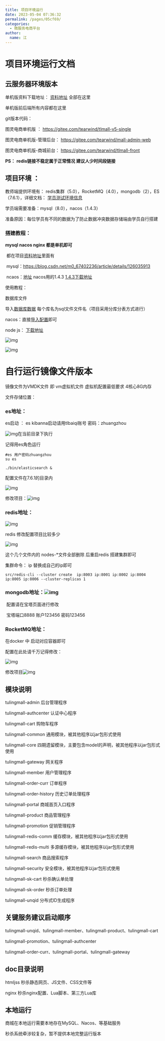```yaml
---
title: 项目环境运行
date: 2023-05-04 07:36:32
permalink: /pages/05cf69/
categories: 
  - 微服务电商平台
author: 
  name: 江
---
```

# **项目环境运行文档**

## **云服务器环境版本**

单机版资料下载地址： [资料地址](https://pan.baidu.com/s/1EdBGDC8z5DmuO1bQA8MGAw?pwd=33eq) 全部在这里

单机版前后端所有内容都在这里

git版本代码：

图灵电商单机版 ： https://gitee.com/tearwind/tlmall-v5-single

图灵电商单机版-管理后台： https://gitee.com/tearwind/mall-admin-web

图灵电商单机版-商城前台： https://gitee.com/tearwind/tlmall-front

**PS：** **redis链接不稳定属于正常情况 建议人少时间段链接** 

## **项目环境 ：**

教师端提供环境有： redis集群（5.0），RocketMQ（4.0），mongodb（2），ES（7.6.1），详细文档： [学员测试环境信息](https://docs.qq.com/sheet/DUWFjZEhaaU5qT0pi?tab=BB08J2)

学员端需要准备：mysql（8.0），nacos（1.4.3）

准备原因：每位学员有不同的数据为了防止数据冲突数据存储端由学员自行搭建

### **搭建教程：**

**mysql nacos  nginx 都是单机即可**

​	都在项目[资料地址](https://pan.baidu.com/s/1EdBGDC8z5DmuO1bQA8MGAw?pwd=33eq)里面有

​	mysql：https://blog.csdn.net/m0_67402236/article/details/126035913

​	ncaos：[地址](http://note.youdao.com/noteshare?id=1d1d46feb6ea71fc0cc7d00d477037ee&sub=B2D587DD51884BCE826D09536F567629)   nacos用的1.4.3  [1.4.3下载地址](https://github.com/alibaba/nacos/releases/download/1.4.3/nacos-server-1.4.3.zip)

使用教程：

数据库文件 

导入[数据库数据](https://pan.baidu.com/s/1371CvraywYF-F7IMyFSEtg?pwd=lmp6) 每个库名为sql文件文件名（项目采用分库分表方式进行）

nacos：直接[导入配置](https://pan.baidu.com/s/11YgxIWI_A0oFvz-dAytIqQ?pwd=bhgk)即可 

node js： [下载地址](https://pan.baidu.com/s/1PR0TVNBBhgLovwmrH86BeQ?pwd=cl15)

![img](https://img.jssjqd.cn//AgAACJ_tMFBJeNkvUg9F_LEN1sGrG78N.png)

![img](https://img.jssjqd.cn//AgAACJ_tMFCF5M39hK5PhJ0x_v2VhZPD.png)

# **自行运行镜像文件版本**

镜像文件为VMDK文件 即 vm虚拟机文件 虚拟机配置最低要求 4核心8G内存

文件存储位置：

### 	**es地址：**

es启动 ： es kibanna启动请用tlbaiqi账号 密码：zhuangzhou

![img](https://img.jssjqd.cn//AgAACJ_tMFADWv9-wRtEl7l6ZWPks4bB.png)在当前目录下执行

记得用es角色运行

```
#es 用户密码zhuangzhou
su es 
```

```
./bin/elasticsearch &
```

配置文件在7.6.1的目录内

![img](https://img.jssjqd.cn//AgAACJ_tMFD4XuGpYZhJ0aBm3Tkm80qO.png)

修改项目：![img](https://img.jssjqd.cn//AgAACJ_tMFBej5Q4hwpK3J6uQHtSFPFh.png)

### 	**redis地址：**

![img](https://img.jssjqd.cn//AgAACJ_tMFCQtDUWMKFMFIBVGPZB7ChV.png)

redis 修改配置项目比较多少

![img](https://img.jssjqd.cn//AgAACJ_tMFBJckV0qohBrInPpzx4tPxV.png)

这个几个文件内的 nodes-*文件全部删除 后重启redis 搭建集群即可

集群命令： ip 替换成自己的ip即可

```
src/redis-cli --cluster create  ip:8003 ip:8001 ip:8002 ip:8004 ip:8005 ip:8006 --cluster-replicas 1
```

### 	**mongodb地址：**![img](https://img.jssjqd.cn//AgAACJ_tMFD-H9tsO-ZCe7paS_zj3742.png)

​		配置请在宝塔页面进行修改

​			宝塔端口8888 账户123456 密码123456

### 	**RocketMQ地址：**

在docker 中 启动对应容器即可

配置在此处请千万记得修改：

![img](https://img.jssjqd.cn//AgAACJ_tMFBXPkROgttIYaf3uMD6kFmv.png)

修改项目![img](https://img.jssjqd.cn//202304260121464.png)

## **模块说明**

tulingmall-admin 后台管理程序 

tulingmall-authcenter 认证中心程序 

tulingmall-cart 购物车程序 

tulingmall-common 通用模块，被其他程序以jar包形式使用 

tulingmall-core 四期遗留模块，主要包含model的声明，被其他程序以jar包形式使用 

tulingmall-gateway 网关程序 

tulingmall-member 用户管理程序 

tulingmall-order-curr 订单程序 

tulingmall-order-history 历史订单处理程序

tulingmall-portal 商城首页入口程序 

tulingmall-product 商品管理程序 

tulingmall-promotion 促销管理程序

tulingmall-redis-comm 缓存模块，被其他程序以jar包形式使用

tulingmall-redis-multi 多源缓存模块，被其他程序以jar包形式使用

tulingmall-search 商品搜索程序 

tulingmall-security 安全模块，被其他程序以jar包形式使用 

tulingmall-sk-cart 秒杀确认单处理

tulingmall-sk-order 秒杀订单处理

tulingmall-unqid 分布式ID生成程序 

## **关键服务建议启动顺序**

tulingmall-unqid、tulingmall-member、tulingmall-product、tulingmall-cart

tulingmall-promotion、tulingmall-authcenter

tulingmall-order-curr、tulingmall-portal、tulingmall-gateway

## **doc目录说明**

htmljss 秒杀静态网页、JS文件、CSS文件等

nginx 秒杀nginx配置、Lua脚本、第三方Lua库

##  **本地运行**

商城在本地运行需要本地存在MySQL、Nacos、等基础服务

秒杀系统牵涉较复杂，暂不提供本地完整运行版本